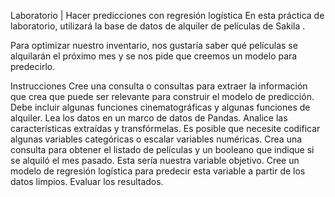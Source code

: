Laboratorio | Hacer predicciones con regresión logística
En esta práctica de laboratorio, utilizará la base de datos de alquiler de películas de Sakila .

Para optimizar nuestro inventario, nos gustaría saber qué películas se alquilarán el próximo mes y se nos pide que creemos un modelo para predecirlo.

Instrucciones
Cree una consulta o consultas para extraer la información que crea que puede ser relevante para construir el modelo de predicción. Debe incluir algunas funciones cinematográficas y algunas funciones de alquiler.
Lea los datos en un marco de datos de Pandas.
Analice las características extraídas y transfórmelas. Es posible que necesite codificar algunas variables categóricas o escalar variables numéricas.
Crea una consulta para obtener el listado de películas y un booleano que indique si se alquiló el mes pasado. Esta sería nuestra variable objetivo.
Cree un modelo de regresión logística para predecir esta variable a partir de los datos limpios.
Evaluar los resultados.
